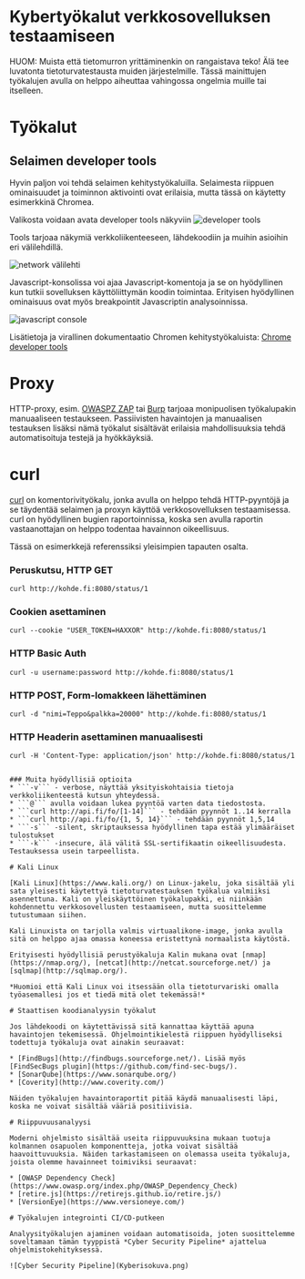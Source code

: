 # Kybertyökalut verkkosovelluksen testaamiseen

HUOM: Muista että tietomurron yrittäminenkin on rangaistava teko! Älä tee luvatonta tietoturvatestausta muiden järjestelmille. Tässä mainittujen työkalujen avulla on helppo aiheuttaa vahingossa ongelmia muille tai itselleen.


# Työkalut

## Selaimen developer tools

Hyvin paljon voi tehdä selaimen kehitystyökaluilla. Selaimesta riippuen ominaisuudet ja toiminnon aktivointi ovat erilaisia, mutta tässä on käytetty esimerkkinä Chromea.

Valikosta voidaan avata developer tools näkyviin
![developer tools](devtools2.png)

Tools tarjoaa näkymiä verkkoliikenteeseen, lähdekoodiin ja muihin asioihin eri välilehdillä.

![network välilehti](devtools3.png)

Javascript-konsolissa voi ajaa Javascript-komentoja ja se on hyödyllinen kun tutkii sovelluksen käyttöliittymän koodin toimintaa. Erityisen hyödyllinen ominaisuus ovat myös breakpointit Javascriptin analysoinnissa.

![javascript console](devtools1.png)

Lisätietoja ja virallinen dokumentaatio Chromen kehitystyökaluista: [Chrome developer tools](https://developers.google.com/web/tools/chrome-devtools/)


# Proxy

HTTP-proxy, esim. [OWASPZ ZAP](https://www.owasp.org/index.php/OWASP_Zed_Attack_Proxy_Project) tai [Burp](https://portswigger.net/burp) tarjoaa monipuolisen työkalupakin manuaaliseen testaukseen. Passiivisten havaintojen ja manuaalisen testauksen lisäksi nämä työkalut sisältävät erilaisia mahdollisuuksia tehdä automatisoituja testejä ja hyökkäyksiä.

# curl

[curl](https://curl.haxx.se/) on komentorivityökalu, jonka avulla on helppo tehdä HTTP-pyyntöjä ja se täydentää selaimen ja proxyn käyttöä verkkosovelluksen testaamisessa. curl on hyödyllinen bugien raportoinnissa, koska sen avulla raportin vastaanottajan on helppo todentaa havainnon oikeellisuus.

Tässä on esimerkkejä referenssiksi yleisimpien tapauten osalta.

### Peruskutsu, HTTP GET
```
curl http://kohde.fi:8080/status/1
```

### Cookien asettaminen
```
curl --cookie "USER_TOKEN=HAXXOR" http://kohde.fi:8080/status/1
```

### HTTP Basic Auth
```
curl -u username:password http://kohde.fi:8080/status/1
```

### HTTP POST, Form-lomakkeen lähettäminen
```
curl -d "nimi=Teppo&palkka=20000" http://kohde.fi:8080/status/1
```

### HTTP Headerin asettaminen manuaalisesti
```
curl -H 'Content-Type: application/json' http://kohde.fi:8080/status/1


### Muita hyödyllisiä optioita
* ```-v``` - verbose, näyttää yksityiskohtaisia tietoja verkkoliikenteestä kutsun yhteydessä.
* ```@``` avulla voidaan lukea pyyntöä varten data tiedostosta.
* ```curl http://api.fi/fo/[1-14]``` - tehdään pyynnöt 1..14 kerralla
* ```curl http://api.fi/fo/{1, 5, 14}``` - tehdään pyynnöt 1,5,14
* ```-s``` -silent, skriptauksessa hyödyllinen tapa estää ylimääräiset tulostukset
* ```-k``` -insecure, älä välitä SSL-sertifikaatin oikeellisuudesta. Testauksessa usein tarpeellista.

# Kali Linux

[Kali Linux](https://www.kali.org/) on Linux-jakelu, joka sisältää yli sata yleisesti käytettyä tietoturvatestauksen työkalua valmiiksi asennettuna. Kali on yleiskäyttöinen työkalupakki, ei niinkään kohdennettu verkkosovellusten testaamiseen, mutta suosittelemme tutustumaan siihen.

Kali Linuxista on tarjolla valmis virtuaalikone-image, jonka avulla sitä on helppo ajaa omassa koneessa eristettynä normaalista käytöstä. 

Erityisesti hyödyllisiä perustyökaluja Kalin mukana ovat [nmap](https://nmap.org/), [netcat](http://netcat.sourceforge.net/) ja [sqlmap](http://sqlmap.org/).

*Huomioi että Kali Linux voi itsessään olla tietoturvariski omalla työasemallesi jos et tiedä mitä olet tekemässä!*

# Staattisen koodianalyysin työkalut

Jos lähdekoodi on käytettävissä sitä kannattaa käyttää apuna havaintojen tekemisessä. Ohjelmointikielestä riippuen hyödylliseksi todettuja työkaluja ovat ainakin seuraavat:

* [FindBugs](http://findbugs.sourceforge.net/). Lisää myös [FindSecBugs plugin](https://github.com/find-sec-bugs/).
* [SonarQube](https://www.sonarqube.org/)
* [Coverity](http://www.coverity.com/)

Näiden työkalujen havaintoraportit pitää käydä manuaalisesti läpi, koska ne voivat sisältää vääriä positiivisia. 

# Riippuvuusanalyysi

Moderni ohjelmisto sisältää useita riippuvuuksina mukaan tuotuja kolmannen osapuolen komponentteja, jotka voivat sisältää haavoittuvuuksia. Näiden tarkastamiseen on olemassa useita työkaluja, joista olemme havainneet toimiviksi seuraavat:

* [OWASP Dependency Check](https://www.owasp.org/index.php/OWASP_Dependency_Check)
* [retire.js](https://retirejs.github.io/retire.js/)
* [VersionEye](https://www.versioneye.com/)

# Työkalujen integrointi CI/CD-putkeen

Analyysityökalujen ajaminen voidaan automatisoida, joten suosittelemme soveltamaan tämän tyyppistä *Cyber Security Pipeline* ajattelua ohjelmistokehityksessä.

![Cyber Security Pipeline](Kyberisokuva.png)








